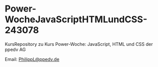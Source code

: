 # Power-WocheJavaScriptHTMLundCSS-243078
KursRepository zu Kurs Power-Woche: JavaScript, HTML und CSS der ppedv AG

Email: PhilippL@ppedv.de
